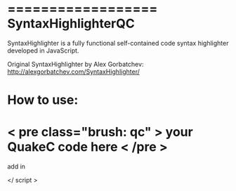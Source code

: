 ==================
SyntaxHighlighterQC
===================
SyntaxHighlighter is a fully functional self-contained code syntax highlighter developed in JavaScript.

Original SyntaxHighlighter by Alex Gorbatchev: http://alexgorbatchev.com/SyntaxHighlighter/

How to use:
=======================
<  pre class="brush: qc"  >
your QuakeC code here
<  /pre  >
======================

add in  <head>

</  script  >
<link href='http://fonts.googleapis.com/css?family=Open+Sans+Condensed:700' rel='stylesheet' type='text/css'/>
<link href='https://googledrive.com/host/0B75gxq2m3QisdlkxdFFaLWxaWTg' rel='stylesheet' type='text/css'/>
<link href='https://googledrive.com/host/0B75gxq2m3QisUGdXVVVmVUFWb3c' rel='stylesheet' type='text/css'/>
<script src='http://googledrive.com/host/0B75gxq2m3QisTEtjS0pDTjU3bms' type='text/javascript'/>
<script src='https://googledrive.com/host/0B75gxq2m3QisVkl1RGJzRVlwUVE' type='text/javascript'/>
<script type='text/javascript'>
SyntaxHighlighter.all()
</  script  >

P.S:That scripts are hosted on my Google Drive
